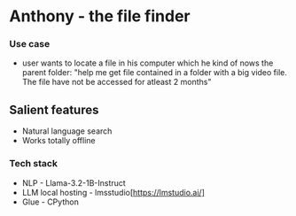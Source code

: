 # Anthony - the file finder
### Use case
* user wants to locate a file in his computer which he kind of nows the parent folder: "help me get file contained in a folder with a big video file. The file have not be accessed for atleast 2 months"

## Salient features
* Natural language search
* Works totally offline

### Tech stack
* NLP - Llama-3.2-1B-Instruct
* LLM local hosting - lmsstudio[https://lmstudio.ai/]
* Glue - CPython
